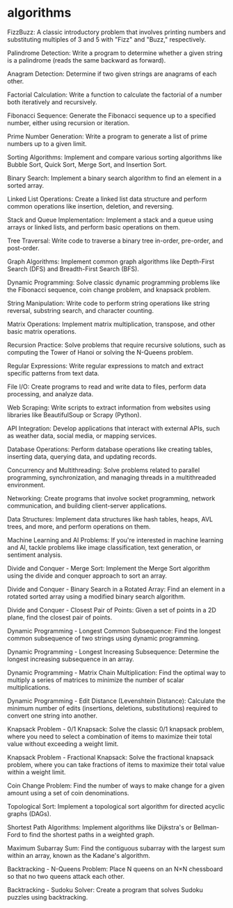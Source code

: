 # algorithms

FizzBuzz: A classic introductory problem that involves printing numbers and substituting multiples of 3 and 5 with "Fizz" and "Buzz," respectively.

Palindrome Detection: Write a program to determine whether a given string is a palindrome (reads the same backward as forward).

Anagram Detection: Determine if two given strings are anagrams of each other.

Factorial Calculation: Write a function to calculate the factorial of a number both iteratively and recursively.

Fibonacci Sequence: Generate the Fibonacci sequence up to a specified number, either using recursion or iteration.

Prime Number Generation: Write a program to generate a list of prime numbers up to a given limit.

Sorting Algorithms: Implement and compare various sorting algorithms like Bubble Sort, Quick Sort, Merge Sort, and Insertion Sort.

Binary Search: Implement a binary search algorithm to find an element in a sorted array.

Linked List Operations: Create a linked list data structure and perform common operations like insertion, deletion, and reversing.

Stack and Queue Implementation: Implement a stack and a queue using arrays or linked lists, and perform basic operations on them.

Tree Traversal: Write code to traverse a binary tree in-order, pre-order, and post-order.

Graph Algorithms: Implement common graph algorithms like Depth-First Search (DFS) and Breadth-First Search (BFS).

Dynamic Programming: Solve classic dynamic programming problems like the Fibonacci sequence, coin change problem, and knapsack problem.

String Manipulation: Write code to perform string operations like string reversal, substring search, and character counting.

Matrix Operations: Implement matrix multiplication, transpose, and other basic matrix operations.

Recursion Practice: Solve problems that require recursive solutions, such as computing the Tower of Hanoi or solving the N-Queens problem.

Regular Expressions: Write regular expressions to match and extract specific patterns from text data.

File I/O: Create programs to read and write data to files, perform data processing, and analyze data.

Web Scraping: Write scripts to extract information from websites using libraries like BeautifulSoup or Scrapy (Python).

API Integration: Develop applications that interact with external APIs, such as weather data, social media, or mapping services.

Database Operations: Perform database operations like creating tables, inserting data, querying data, and updating records.

Concurrency and Multithreading: Solve problems related to parallel programming, synchronization, and managing threads in a multithreaded environment.

Networking: Create programs that involve socket programming, network communication, and building client-server applications.

Data Structures: Implement data structures like hash tables, heaps, AVL trees, and more, and perform operations on them.

Machine Learning and AI Problems: If you're interested in machine learning and AI, tackle problems like image classification, text generation, or sentiment analysis.

Divide and Conquer - Merge Sort: Implement the Merge Sort algorithm using the divide and conquer approach to sort an array.

Divide and Conquer - Binary Search in a Rotated Array: Find an element in a rotated sorted array using a modified binary search algorithm.

Divide and Conquer - Closest Pair of Points: Given a set of points in a 2D plane, find the closest pair of points.

Dynamic Programming - Longest Common Subsequence: Find the longest common subsequence of two strings using dynamic programming.

Dynamic Programming - Longest Increasing Subsequence: Determine the longest increasing subsequence in an array.

Dynamic Programming - Matrix Chain Multiplication: Find the optimal way to multiply a series of matrices to minimize the number of scalar multiplications.

Dynamic Programming - Edit Distance (Levenshtein Distance): Calculate the minimum number of edits (insertions, deletions, substitutions) required to convert one string into another.

Knapsack Problem - 0/1 Knapsack: Solve the classic 0/1 knapsack problem, where you need to select a combination of items to maximize their total value without exceeding a weight limit.

Knapsack Problem - Fractional Knapsack: Solve the fractional knapsack problem, where you can take fractions of items to maximize their total value within a weight limit.

Coin Change Problem: Find the number of ways to make change for a given amount using a set of coin denominations.

Topological Sort: Implement a topological sort algorithm for directed acyclic graphs (DAGs).

Shortest Path Algorithms: Implement algorithms like Dijkstra's or Bellman-Ford to find the shortest paths in a weighted graph.

Maximum Subarray Sum: Find the contiguous subarray with the largest sum within an array, known as the Kadane's algorithm.

Backtracking - N-Queens Problem: Place N queens on an N×N chessboard so that no two queens attack each other.

Backtracking - Sudoku Solver: Create a program that solves Sudoku puzzles using backtracking.
